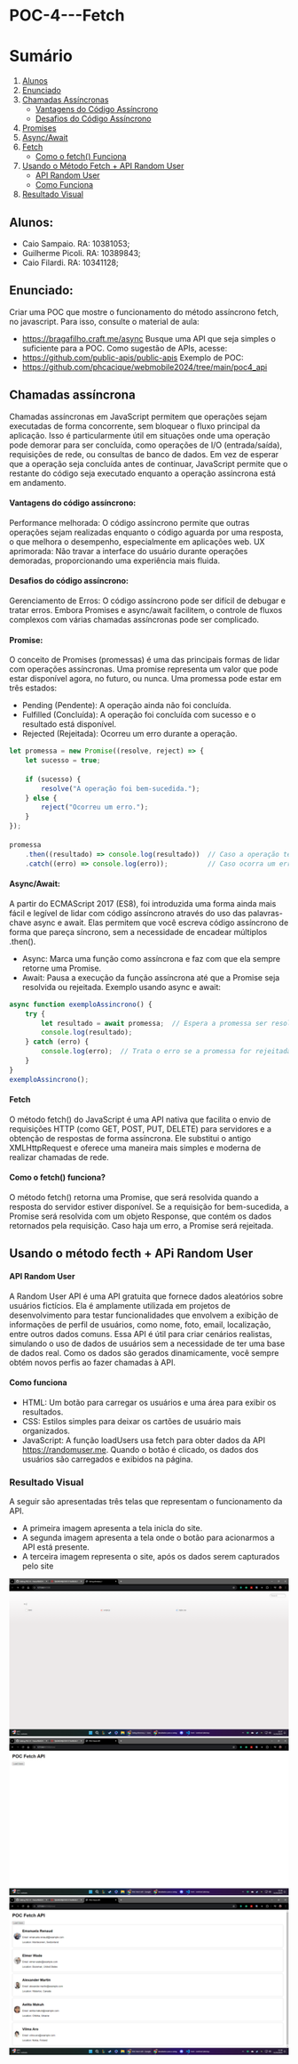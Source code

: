 # POC-4---Fetch

# Sumário

1. [Alunos](#alunos)
2. [Enunciado](#enunciado)
3. [Chamadas Assíncronas](#chamadas-assíncronas)
   * [Vantagens do Código Assíncrono](#vantagens-do-código-assíncrono)
   * [Desafios do Código Assíncrono](#desafios-do-código-assíncrono)
4. [Promises](#promises)
5. [Async/Await](#asyncawait)
6. [Fetch](#fetch)
   * [Como o fetch() Funciona](#como-o-fetch-funciona)
7. [Usando o Método Fetch + API Random User](#usando-o-método-fetch--api-random-user)
   * [API Random User](#api-random-user)
   * [Como Funciona](#como-funciona)
8. [Resultado Visual](#resultado-visual)


## Alunos:
* Caio Sampaio. RA: 10381053;
* Guilherme Picoli. RA: 10389843;
* Caio Filardi. RA: 10341128;

## Enunciado:
Criar uma POC que mostre o funcionamento do método assíncrono fetch, no javascript.
Para isso, consulte o material de aula:
* https://bragafilho.craft.me/async
Busque uma API que seja simples o suficiente para a POC. Como sugestão de APIs, acesse:
* https://github.com/public-apis/public-apis
Exemplo de POC:
* https://github.com/phcacique/webmobile2024/tree/main/poc4_api

## Chamadas assíncrona
Chamadas assíncronas em JavaScript permitem que operações sejam executadas de forma concorrente, sem bloquear o fluxo principal da aplicação. Isso é particularmente útil em situações onde uma operação pode demorar para ser
concluída, como operações de I/O (entrada/saída), requisições de rede, ou consultas de banco de dados. Em vez de esperar que a operação seja concluída antes de continuar, JavaScript permite que o restante do código seja
executado enquanto a operação assíncrona está em andamento.

#### Vantagens do código assíncrono:
Performance melhorada: O código assíncrono permite que outras operações sejam realizadas enquanto o código aguarda por uma resposta, o que melhora o desempenho, especialmente em aplicações web.
UX aprimorada: Não travar a interface do usuário durante operações demoradas, proporcionando uma experiência mais fluida.
#### Desafios do código assíncrono:
Gerenciamento de Erros: O código assíncrono pode ser difícil de debugar e tratar erros. Embora Promises e async/await facilitem, o controle de fluxos complexos com várias chamadas assíncronas pode ser complicado.

#### Promise: 
O conceito de Promises (promessas) é uma das principais formas de lidar com operações assíncronas. Uma promise representa um valor que pode estar disponível agora, no futuro, ou nunca. Uma promessa pode estar em três estados:
* Pending (Pendente): A operação ainda não foi concluída.
* Fulfilled (Concluída): A operação foi concluída com sucesso e o resultado está disponível.
* Rejected (Rejeitada): Ocorreu um erro durante a operação.

```javascript
let promessa = new Promise((resolve, reject) => {
    let sucesso = true;

    if (sucesso) {
        resolve("A operação foi bem-sucedida.");
    } else {
        reject("Ocorreu um erro.");
    }
});

promessa
    .then((resultado) => console.log(resultado))  // Caso a operação tenha sucesso
    .catch((erro) => console.log(erro));          // Caso ocorra um erro
```

#### Async/Await:
A partir do ECMAScript 2017 (ES8), foi introduzida uma forma ainda mais fácil e legível de lidar com código assíncrono através do uso das palavras-chave async e await. Elas permitem que você escreva código assíncrono de forma que pareça síncrono, sem a necessidade de encadear múltiplos .then().

* Async: Marca uma função como assíncrona e faz com que ela sempre retorne uma Promise.
* Await: Pausa a execução da função assíncrona até que a Promise seja resolvida ou rejeitada.
Exemplo usando async e await:

```javascript
async function exemploAssincrono() {
    try {
        let resultado = await promessa;  // Espera a promessa ser resolvida
        console.log(resultado);
    } catch (erro) {
        console.log(erro);  // Trata o erro se a promessa for rejeitada
    }
}
exemploAssincrono();
```

#### Fetch
O método fetch() do JavaScript é uma API nativa que facilita o envio de requisições HTTP (como GET, POST, PUT, DELETE) para servidores e a obtenção de respostas de forma assíncrona. Ele substitui o antigo XMLHttpRequest e oferece uma maneira mais simples e moderna de realizar chamadas de rede.
#### Como o fetch() funciona?
O método fetch() retorna uma Promise, que será resolvida quando a resposta do servidor estiver disponível. Se a requisição for bem-sucedida, a Promise será resolvida com um objeto Response, que contém os dados retornados pela requisição. Caso haja um erro, a Promise será rejeitada.

## Usando o método fecth + APi Random User
#### API Random User
A Random User API é uma API gratuita que fornece dados aleatórios sobre usuários fictícios. Ela é amplamente utilizada em projetos de desenvolvimento para testar funcionalidades que envolvem a exibição de informações de perfil de usuários, como nome, foto, email, localização, entre outros dados comuns.
Essa API é útil para criar cenários realistas, simulando o uso de dados de usuários sem a necessidade de ter uma base de dados real. Como os dados são gerados dinamicamente, você sempre obtém novos perfis ao fazer chamadas à API.
#### Como funciona
* HTML: Um botão para carregar os usuários e uma área para exibir os resultados.
* CSS: Estilos simples para deixar os cartões de usuário mais organizados.
* JavaScript: A função loadUsers usa fetch para obter dados da API https://randomuser.me.
Quando o botão é clicado, os dados dos usuários são carregados e exibidos na página.

### Resultado Visual
A seguir são apresentadas três telas que representam o funcionamento da API. 
* A primeira imagem apresenta a tela inicla do site.
* A segunda imagem apresenta a tela onde o botão para acionarmos a API está presente.
* A terceira imagem representa o site, após os dados serem capturados pelo site


![Tela Inicial](tela_inicial.png)
![Tela com o botão para capturar os dados dos usuários](botao_html.png)
![Tela após clicar o botão](dados_capturados.png)

